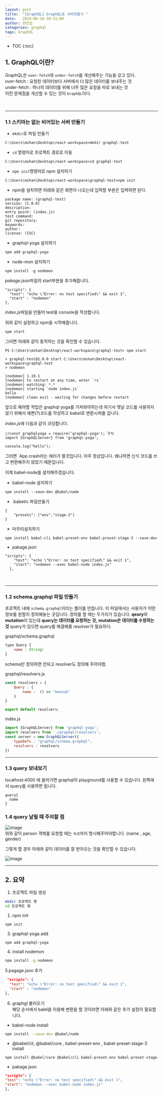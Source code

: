 ```yaml
---
layout: post
title:  "[GraphQL] GraphQL로 서버만들기 "
date:   2019-06-18-20:31:00
author: 한만섭
categories: graphql
tags: GraphQL
---
```


* TOC
{:toc}


## 1. GraphQL이란?
  GraphQL은 `over-fetch`와 `under-fetch`를 개선해주는 기능을 갖고 있다.  
  over-fetch : 요청한 데이터보다 서버에서 더 많은 데이터를 보내주는 것  
  under-fetch : 하나의 데이터를 위해 너무 많은 요청을 따로 보내는 것  
  이런 문제점을 개선할 수 있는 것이 `GraphQL`이다.  

  　  

***

### 1.1 스키마는 없는 비어있는 서버 만들기 

  * `mkdir`로 파일 만들기 

  ```
  C:\Users\mshan\Desktop\react-workspace>mkdir graphql-test
  ```


  * `cd` 명령어로 프로젝트 경로로 이동 

  ```
  C:\Users\mshan\Desktop\react-workspace>cd graphql-test
  ```


  * `npm init`명령어로 npm 설치하기 

  ```
  C:\Users\mshan\Desktop\react-workspace\graphql-test>npm init
  ```

  * npm을 설치하면 아래와 같은 화면이 나오는데 입력할 부분은 입력하면 된다. 

  ```
  package name: (graphql-test)
  version: (1.0.0)
  description:
  entry point: (index.js)
  test command:
  git repository:
  keywords:
  author:
  license: (ISC)
  ```


  * graphql-yoga 설치하기 

  ```
  npm add graphql-yoga
  ```


  * node-mon 설치하기 

  ```
  npm install -g nodemon
  ```
  *pakage.json*파일의 start부분을 추가해줍니다. 
  ```
  "scripts": {
    "test": "echo \"Error: no test specified\" && exit 1",
    "start" : "nodemon"
  },
  ```
  *index.js*파일을 만들어 test용 console을 작성합니다. 

  위와 같이 설정하고 npm을 시작해줍니다. 
  ```
  npm start
  ```

  그러면 아래와 같이 동작하는 것을 확인할 수 있습니다. 
  ```
  PS C:\Users\mshan\Desktop\react-workspace\graphql-test> npm start

> graphql-test@1.0.0 start C:\Users\mshan\Desktop\react-workspace\graphql-test
> nodemon

[nodemon] 1.19.1
[nodemon] to restart at any time, enter `rs`
[nodemon] watching: *.*
[nodemon] starting `node index.js`
hello
[nodemon] clean exit - waiting for changes before restart
  ```

앞으로 해야할 작업은 graphql yoga를 가져와야하는데 여기서 옛날 코드를 사용하지 않기 위해서 예쁜(?)코드를 작성하고 babel로 변환시켜줄 겁니다. 

*index.js*에 다음과 같이 코딩합니다. 

```
//const graphqlyoga = require('graphql-yoga'); 구식
import {GraphQLServer} from 'graphql-yoga';

console.log("hello");
```
그러면 `App crash라는 에러가 뜰것입니다. 아주 정상입니다. 왜냐하면 신식 코드를 쓰고 변환해주지 않았기 때문입니다. 

이제 babel-node를 설치해주겠습니다. 

- babel-node 설치하기 

```
npm install --save-dev @babel/node
```

* .babelrc 파일만들기 
```
{
    "presets": ["env","stage-3"]
}
```

* 마무리설치하기 

```
npm install babel-cli babel-preset-env babel-preset-stage-3 --save-dev
```


* pakage.json 
```
"scripts": {
    "test": "echo \"Error: no test specified\" && exit 1",
    "start": "nodemon --exec babel-node index.js"
  },
```


　  

***





### 1.2 schema.graphql 파일 만들기 

프로젝트 내에 `schema.graphql`이라는 폴더를 만듭니다. 이 파일에서는 사용자가 어떤 정보를 원할지 정의해놓는 곳입니다. 정의를 할 때는 두가지가 있습니다. 
**qeury**와 **mutation**이 있는데 **query는 데이터를 요청하는 것,** **mutation은 데이터를 수정하는 것** 
query가 있으면 query를 해결해줄 resolver가 필요하다. 

graphql/schema.graphql
```js
type Query {
    name : String! 
}

```
schema만 정의하면 안되고 resolver도 정의해 주어야함.

graphql/resolvers.js
```js
const resolvers = {
    Query : {
        name :  () => "mansub"
    }
}

export default resolvers;
```

index.js
```js
import {GraphQLServer} from 'graphql-yoga';
import resolvers from './graphql/resolvers';
const server = new GraphQLServer({
    typeDefs : "graphql/schema.graphql",
    resolvers : resolvers
})
```

***



### 1.3 query 보내보기 

  localhost:4000 에 들어가면 graphql의 playground를 사용할 수 있습니다. 왼쪽에서 query를 사용하면 됩니다.  

  ```
  query{
    name
  }
  ```

### 1.4 query 날릴 때 주의할 점 
![image](https://user-images.githubusercontent.com/46010705/59688345-72899380-9218-11e9-8c78-329f03e19419.png)  
위와 같이 person 객체를 요청할 때는 `속성`까지 명시해주어야합니다. (name , age, gender)  

그렇게 할 경우 아래와 같이 데이터를 잘 받아오는 것을 확인할 수 있습니다. 

![image](https://user-images.githubusercontent.com/46010705/59688799-63efac00-9219-11e9-8fb4-4da4bfd98e0b.png)



***



## 2. 요약

1. 프로젝트 파일 생성  

```bash
mkdir 프로젝트 명 
cd 프로젝트 명
```



1. npm init  

```bash
npm init
```

3. graphql-yoga add  

```bash
npm add graphql-yoga
```

4. install nodemon   

```bash
npm install -g nodemon
```

5.pagage.json 추가  

```json
 "scripts": {
  "test": "echo \"Error: no test specified\" && exit 1",
  "start" : "nodemon"
},
```

6. graphgl 불러오기   
   해당 순서에서 balel을 이용해 변환을 할 것이라면 아래와 같은 추가 설정이 필요합니다.  

- babel-node install  

```bash
npm install --save-dev @babel/node
```

- @babel/cli,  @babel/core , babel-preset-env , babel-preset-stage-3 install  

```bash
npm install @babel/core @babel/cli babel-preset-env babel-preset-stage-3 --save-dev
```

- pakage.json  

```json
"scripts": {
"test": "echo \"Error: no test specified\" && exit 1",
"start": "nodemon --exec babel-node index.js"
},
```

